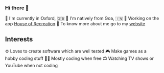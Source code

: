 ### Hi there 👋

📍 I'm currently in Oxford, 🇬🇧
📍 I'm natively from Goa, 🇮🇳
🔨 Working on the app [House of Recreation](https://github.com/tanayseven/house-of-recreation)
👨 To know more about me go to my [website](https://tanayseven.com/)

## Interests

⚙️ Loves to create software which are well tested
🎮 Make games as a hobby coding stuff
👨‍💻 Mostly coding when free
📺 Watching TV shows or YouTube when not coding
